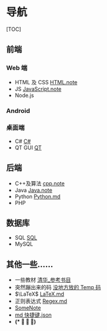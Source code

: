 # 导航

[TOC]

## 前端

### Web 端

- HTML 及 CSS [HTML.note](Notes/Web/HTML.md)
- JS [JavaScript.note](Notes/Web/JavaScript.md)
- Node.js



### Android

### 桌面端

- C# [C#](Notes/CSharp.md)
- QT GUI [QT](Notes/QT.md)

## 后端

- C++及算法 [cpp.note](Notes/cpp.main.md)
- Java [Java.note](Notes/Java.md)
- Python [Python.md](Notes/Python.md)
- PHP

## 数据库

- SQL [SQL](Notes/SQL.md)
- MySQL

## 其他一些......

- 一些教材 [清华\_参考书目](Notes/清华_参考书目.md)
- 突然蹦出来的码 [没地方放的 Temp 码](Notes/一些Temp.md)
- $\LaTeX$ [LaTeX.md](Notes/LaTeX.md)
- 正则表达式 [Regex.md](Notes/Regex.md)
- [SomeNote](../others/SomeNotes.md)
- [md 快捷键.json](../Users/Organic_Fish/AppData/Roaming/Code/User/snippets/markdown.json)
- **(\* ﾟ ∇ ﾟ)**
